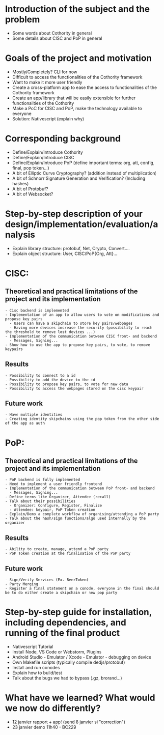 # Introduction of the subject and the problem

  - Some words about Cothority in general
  - Some details about CISC and PoP in general

# Goals of the project and motivation

  - Mostly/Completely? CLI for now
  - Difficult to access the functionalities of the Cothority framework
  - Want to make it more user friendly
  - Create a cross-platform app to ease the access to functionalities of the Cothority framework
  - Create an app/library that will be easily extensible for further functionalities of the Cothority
  - Make a PoC for CISC and PoP, make the technology available to everyone
  - Solution: Nativescript (explain why)

# Corresponding background

  - Define/Explain/Introduce Cothority
  - Define/Explain/Introduce CISC
  - Define/Explain/Introduce PoP (define important terms: org, att, config, final, pop token...)
  - A bit of Elliptic Curve Cryptography? (addition instead of multiplication)
  - A bit of Schnorr Signature Generation and Verification? (Including hashes)
  - A bit of Protobuf?
  - A bit of Websocket?

# Step-by-step description of your design/implementation/evaluation/analysis

  - Explain library structure: protobuf, Net, Crypto, Convert....
  - Explain object structure: User, CISC/PoP{Org, Att}...

# CISC:

  ## Theoretical and practical limitations of the project and its implementation
    - Cisc backend is implemented
    - Implementation of an app to allow users to vote on modifications and propose key pairs
      - Users can have a skipchain to store key pairs/webpages
      - Having more devices increase the security (possibility to reach the threshold to remove lost devices ...)
    - Implementation of the communication between CISC front- and backend
      - Messages, Signing...
    - Show how to use the app to propose key pairs, to vote, to remove keypairs

  ## Results

    - Possibility to connect to a id
    - Possibility to add the device to the id
    - Possibility to propose key pairs, to vote for new data
    - Possibility to access the webpages stored on the cisc keypair

  ## Future work

    - Have multiple identities
    - Creating identity skipchains using the pop token from the other side of the app as auth


# PoP:

  ## Theoretical and practical limitations of the project and its implementation

    - PoP backend is fully implemented
    - Need to implement a user friendly frontend
    - Implementation of the communication between PoP front- and backend
      - Messages, Signing...
    - Define terms like Organizer, Attendee (recall)
    - Talk about their possibilities
      - Organizer: Configure, Register, Finalize
      - Attendee: keypair, PoP Token creation
    - Explain/Demo a complete workflow of organising/attending a PoP party
    - Talk about the hash/sign functions/algo used internally by the organizer

  ## Results

    - Ability to create, manage, attend a PoP party
    - PoP Token creation at the finalisation of the PoP party

  ## Future work

    - Sign/Verify Services (Ex. BeerToken)
    - Party Merging
    - Register a final statement on a conode, everyone in the final should be to do either create a skipchain or new pop party

# Step-by-step guide for installation, including dependencies, and running of the final product

  - Nativescript Tutorial
  - Install Node, VS Code or Webstorm, Plugins
  - Android Studio - Emulator / Xcode - Emulator - debugging on device
  - Own Makefile scripts (typically compile dedjs/protobuf)
  - Install and run conodes
  - Explain how to build/test
  - Talk about the bugs we had to bypass (.gz, brorand...)

# What have we learned? What would we now do differently?

  - 12 janvier rapport + app! (send 8 janvier si "correction")
  - 23 janvier demo 11h40 - BC229
